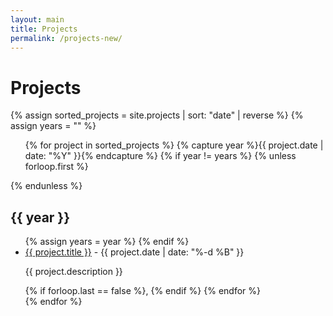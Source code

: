 ```yaml
---
layout: main
title: Projects
permalink: /projects-new/
---
```

<div class="page-header">
<h1>Projects</h1>
</div>
<div>
 {% assign sorted_projects = site.projects | sort: "date" | reverse %}
    {% assign years = "" %}
    <ul>
      {% for project in sorted_projects %}
        {% capture year %}{{ project.date | date: "%Y" }}{% endcapture %}
        {% if year != years %}
          {% unless forloop.first %}</ul>{% endunless %}
          <h2>{{ year }}</h2>
          <ul>
          {% assign years = year %}
        {% endif %}
        <li>
          <a href="{{ project.url }}">{{ project.title }}</a> - 
          <span>{{ project.date | date: "%-d %B" }}</span>
          <p>{{ project.description }}</p>
           {% if forloop.last == false %}, {% endif %}
            {% endfor %}
          </span>
        </li>
      {% endfor %}
    </ul>
</div>
